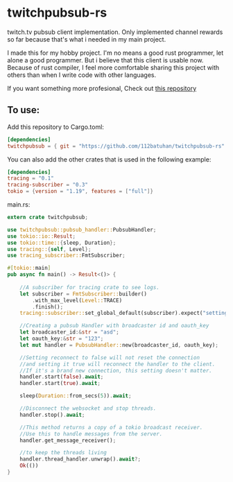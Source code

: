# twitchpubsub-rs
twitch.tv pubsub client implementation. Only implemented channel rewards so far because that's what i needed in my main project.

I made this for my hobby project. I'm no means a good rust programmer, let alone a good programmer. But i believe that this client is usable now. Because of rust compiler, I feel more comfortable sharing this project with others than when I write code with other languages.

If you want something more profesional, Check out [this repository](https://github.com/Nerixyz/twitch-pubsub-rs)


## To use: 

Add this repository to Cargo.toml:

```toml
[dependencies]
twitchpubsub = { git = "https://github.com/112batuhan/twitchpubsub-rs" }
```

You can also add the other crates that is used in the following example:
```toml
[dependencies]
tracing = "0.1"
tracing-subscriber = "0.3"
tokio = {version = "1.19", features = ["full"]}
```

main.rs:
```rust
extern crate twitchpubsub;

use twitchpubsub::pubsub_handler::PubsubHandler;
use tokio::io::Result;
use tokio::time::{sleep, Duration};
use tracing::{self, Level};
use tracing_subscriber::FmtSubscriber;

#[tokio::main]
pub async fn main() -> Result<()> {
    
    //A subscriber for tracing crate to see logs.
    let subscriber = FmtSubscriber::builder()
        .with_max_level(Level::TRACE)
        .finish();
    tracing::subscriber::set_global_default(subscriber).expect("setting default subscriber failed");

    //Creating a pubsub Handler with broadcaster id and oauth_key
    let broadcaster_id:&str = "asd";
    let oauth_key:&str = "123";
    let mut handler = PubsubHandler::new(broadcaster_id, oauth_key);

    //Setting reconnect to false will not reset the connection
    //and setting it true will reconnect the handler to the client.
    //If it's a brand new connection, this setting doesn't matter.
    handler.start(false).await;
    handler.start(true).await;

    sleep(Duration::from_secs(5)).await;

    //Disconnect the websocket and stop threads.
    handler.stop().await;

    //This method returns a copy of a tokio broadcast receiver.
    //Use this to handle messages from the server.
    handler.get_message_receiver();

    //to keep the threads living
    handler.thread_handler.unwrap().await?;
    Ok(())
}
```
